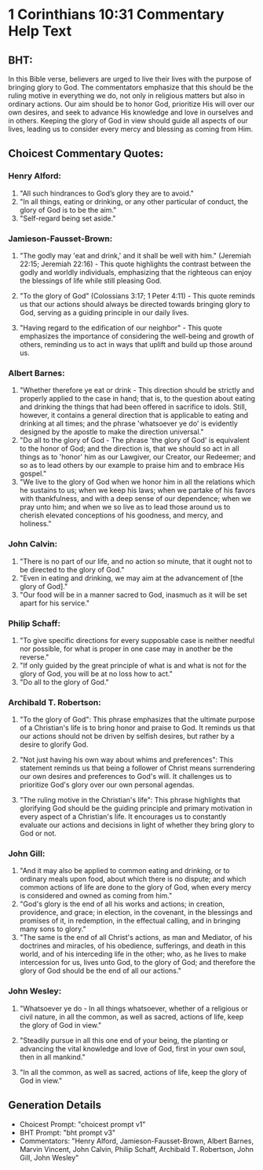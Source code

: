 # 1 Corinthians 10:31 Commentary Help Text

## BHT:
In this Bible verse, believers are urged to live their lives with the purpose of bringing glory to God. The commentators emphasize that this should be the ruling motive in everything we do, not only in religious matters but also in ordinary actions. Our aim should be to honor God, prioritize His will over our own desires, and seek to advance His knowledge and love in ourselves and in others. Keeping the glory of God in view should guide all aspects of our lives, leading us to consider every mercy and blessing as coming from Him.

## Choicest Commentary Quotes:
### Henry Alford:
1. "All such hindrances to God’s glory they are to avoid."
2. "In all things, eating or drinking, or any other particular of conduct, the glory of God is to be the aim."
3. "Self-regard being set aside."

### Jamieson-Fausset-Brown:
1. "The godly may 'eat and drink,' and it shall be well with him." (Jeremiah 22:15; Jeremiah 22:16) - This quote highlights the contrast between the godly and worldly individuals, emphasizing that the righteous can enjoy the blessings of life while still pleasing God.

2. "To the glory of God" (Colossians 3:17; 1 Peter 4:11) - This quote reminds us that our actions should always be directed towards bringing glory to God, serving as a guiding principle in our daily lives.

3. "Having regard to the edification of our neighbor" - This quote emphasizes the importance of considering the well-being and growth of others, reminding us to act in ways that uplift and build up those around us.

### Albert Barnes:
1. "Whether therefore ye eat or drink - This direction should be strictly and properly applied to the case in hand; that is, to the question about eating and drinking the things that had been offered in sacrifice to idols. Still, however, it contains a general direction that is applicable to eating and drinking at all times; and the phrase 'whatsoever ye do' is evidently designed by the apostle to make the direction universal."
2. "Do all to the glory of God - The phrase 'the glory of God' is equivalent to the honor of God; and the direction is, that we should so act in all things as to 'honor' him as our Lawgiver, our Creator, our Redeemer; and so as to lead others by our example to praise him and to embrace His gospel."
3. "We live to the glory of God when we honor him in all the relations which he sustains to us; when we keep his laws; when we partake of his favors with thankfulness, and with a deep sense of our dependence; when we pray unto him; and when we so live as to lead those around us to cherish elevated conceptions of his goodness, and mercy, and holiness."

### John Calvin:
1. "There is no part of our life, and no action so minute, that it ought not to be directed to the glory of God." 
2. "Even in eating and drinking, we may aim at the advancement of [the glory of God]." 
3. "Our food will be in a manner sacred to God, inasmuch as it will be set apart for his service."

### Philip Schaff:
1. "To give specific directions for every supposable case is neither needful nor possible, for what is proper in one case may in another be the reverse." 
2. "If only guided by the great principle of what is and what is not for the glory of God, you will be at no loss how to act."
3. "Do all to the glory of God."

### Archibald T. Robertson:
1. "To the glory of God": This phrase emphasizes that the ultimate purpose of a Christian's life is to bring honor and praise to God. It reminds us that our actions should not be driven by selfish desires, but rather by a desire to glorify God.

2. "Not just having his own way about whims and preferences": This statement reminds us that being a follower of Christ means surrendering our own desires and preferences to God's will. It challenges us to prioritize God's glory over our own personal agendas.

3. "The ruling motive in the Christian's life": This phrase highlights that glorifying God should be the guiding principle and primary motivation in every aspect of a Christian's life. It encourages us to constantly evaluate our actions and decisions in light of whether they bring glory to God or not.

### John Gill:
1. "And it may also be applied to common eating and drinking, or to ordinary meals upon food, about which there is no dispute; and which common actions of life are done to the glory of God, when every mercy is considered and owned as coming from him."
2. "God's glory is the end of all his works and actions; in creation, providence, and grace; in election, in the covenant, in the blessings and promises of it, in redemption, in the effectual calling, and in bringing many sons to glory."
3. "The same is the end of all Christ's actions, as man and Mediator, of his doctrines and miracles, of his obedience, sufferings, and death in this world, and of his interceding life in the other; who, as he lives to make intercession for us, lives unto God, to the glory of God; and therefore the glory of God should be the end of all our actions."

### John Wesley:
1. "Whatsoever ye do - In all things whatsoever, whether of a religious or civil nature, in all the common, as well as sacred, actions of life, keep the glory of God in view." 

2. "Steadily pursue in all this one end of your being, the planting or advancing the vital knowledge and love of God, first in your own soul, then in all mankind."

3. "In all the common, as well as sacred, actions of life, keep the glory of God in view."


## Generation Details
- Choicest Prompt: "choicest prompt v1"
- BHT Prompt: "bht prompt v3"
- Commentators: "Henry Alford, Jamieson-Fausset-Brown, Albert Barnes, Marvin Vincent, John Calvin, Philip Schaff, Archibald T. Robertson, John Gill, John Wesley"
